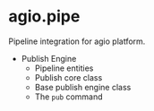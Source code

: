 # agio.pipe

Pipeline integration for agio platform.

- Publish Engine
  - Pipeline entities
  - Publish core class
  - Base publish engine class
  - The `pub` command 
